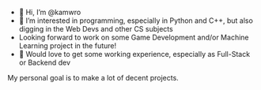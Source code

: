 - 👋 Hi, I’m @kamwro
- 👀 I’m interested in programming, especially in Python and C++, but also digging in the Web Devs and other CS subjects
- Looking forward to work on some Game Development and/or Machine Learning project in the future!
- 🌱 Would love to get some working experience, especially as Full-Stack or Backend dev

My personal goal is to make a lot of decent projects.
